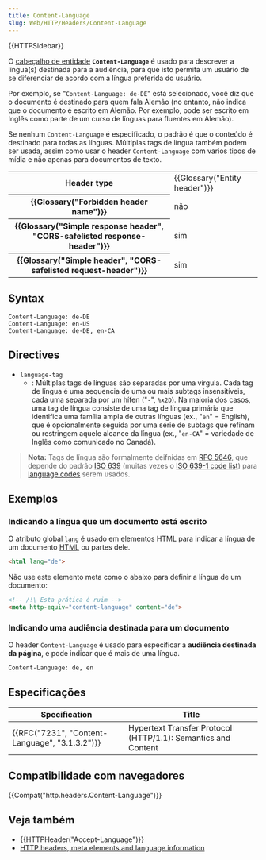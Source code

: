 ```yaml
---
title: Content-Language
slug: Web/HTTP/Headers/Content-Language
---
```


{{HTTPSidebar}}

O [cabeçalho de entidade](/pt-BR/docs/Glossario/Entity_header) **`Content-Language`** é usado para descrever a língua(s) destinada para a audiência, para que isto permita um usuário de se diferenciar de acordo com a língua preferida do usuário.

Por exemplo, se "`Content-Language: de-DE`" está selecionado, você diz que o documento é destinado para quem fala Alemão (no entanto, não indica que o documento é escrito em Alemão. Por exemplo, pode ser escrito em Inglês como parte de um curso de línguas para fluentes em Alemão).

Se nenhum `Content-Language` é especificado, o padrão é que o conteúdo é destinado para todas as línguas. Múltiplas tags de língua também podem ser usada, assim como usar o header `Content-Language` com varios tipos de mídia e não apenas para documentos de texto.

<table class="properties">
  <tbody>
    <tr>
      <th scope="row">Header type</th>
      <td>{{Glossary("Entity header")}}</td>
    </tr>
    <tr>
      <th scope="row">{{Glossary("Forbidden header name")}}</th>
      <td>não</td>
    </tr>
    <tr>
      <th scope="row">
        {{Glossary("Simple response header", "CORS-safelisted response-header")}}
      </th>
      <td>sim</td>
    </tr>
    <tr>
      <th scope="row">
        {{Glossary("Simple header", "CORS-safelisted request-header")}}
      </th>
      <td>sim</td>
    </tr>
  </tbody>
</table>

## Syntax

```
Content-Language: de-DE
Content-Language: en-US
Content-Language: de-DE, en-CA
```

## Directives

- `language-tag`
  - : Múltiplas tags de línguas são separadas por uma vírgula. Cada tag de língua é uma sequencia de uma ou mais subtags insensitíveis, cada uma separada por um hífen ("`-`", `%x2D`). Na maioria dos casos, uma tag de língua consiste de uma tag de língua primária que identifica uma família ampla de outras línguas (ex., "`en`" = English), que é opcionalmente seguida por uma série de subtags que refinam ou restringem aquele alcance da língua (ex., "`en-CA`" = variedade de Inglês como comunicado no Canadá).

> **Nota:** Tags de língua são formalmente deifnidas em [RFC 5646](https://tools.ietf.org/html/rfc5646), que depende do padrão [ISO 639](https://en.wikipedia.org/wiki/ISO_639) (muitas vezes o [ISO 639-1 code list](https://en.wikipedia.org/wiki/List_of_ISO_639-1_codes)) para [language codes](https://en.wikipedia.org/wiki/Language_code) serem usados.

## Exemplos

### Indicando a língua que um documento está escrito

O atributo global [`lang`](/pt-BR/docs/Web/HTML/Global_attributes/lang) é usado em elementos HTML para indicar a língua de um documento [HTML](/pt-BR/docs/Web/HTML) ou partes dele.

```html
<html lang="de">
```

Não use este elemento meta como o abaixo para definir a língua de um documento:

```html example-bad
<!-- /!\ Esta prática é ruim -->
<meta http-equiv="content-language" content="de">
```

### Indicando uma audiência destinada para um documento

O header `Content-Language` é usado para especificar a **audiência destinada da página**, e pode indicar que é mais de uma língua.

```
Content-Language: de, en
```

## Especificações

| Specification                                                | Title                                                         |
| ------------------------------------------------------------ | ------------------------------------------------------------- |
| {{RFC("7231", "Content-Language", "3.1.3.2")}} | Hypertext Transfer Protocol (HTTP/1.1): Semantics and Content |

## Compatibilidade com navegadores

{{Compat("http.headers.Content-Language")}}

## Veja também

- {{HTTPHeader("Accept-Language")}}
- [HTTP headers, meta elements and language information](https://www.w3.org/International/questions/qa-http-and-lang.en)
